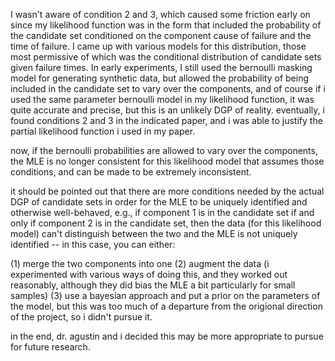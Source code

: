 

I wasn't aware of condition 2 and 3, which caused some friction early on since my likelihood function was in the form that included the probability of the candidate set conditioned on the component cause of failure and the time of failure. I came up with various models for this distribution, those most
permissive of which was the conditional distribution of candidate sets given failure times. In early experiments, I still used the bernoulli masking model for generating synthetic data, but allowed the probability of being included in the candidate set to vary over the components, and of course
if i used the same parameter bernoulli model in my likelihood function, it was quite accurate and precise, but this is an unlikely DGP of reality. eventually, i found conditions 2 and 3 in the indicated paper, and i was able to justify the partial likelihood function i used in my paper.

now, if the bernoulli probabilities are allowed to vary over the components, the MLE is no longer consistent for this likelihood model that assumes those conditions, and can be made to be extremely inconsistent.






it should be pointed out that there are more conditions needed by the actual DGP of candidate sets in order for the MLE to be uniquely identified and otherwise well-behaved, e.g., if component 1 is in the candidate set if and only if component 2 is in the candidate set, then the data (for this likelihood model) can't distinguish between the two and the MLE is not uniquely identified -- in this case, you can either:

(1) merge the two components into one
(2) augment the data (i experimented with various ways of doing this, and they worked out reasonably, although they did bias the MLE a bit particularly for small samples)
(3) use a bayesian approach and put a prior on the parameters of the model, but this was too  much of a departure from the origional direction of the project, so i didn't pursue it.

in the end, dr. agustin and i decided this may be more appropriate to pursue for future research.





